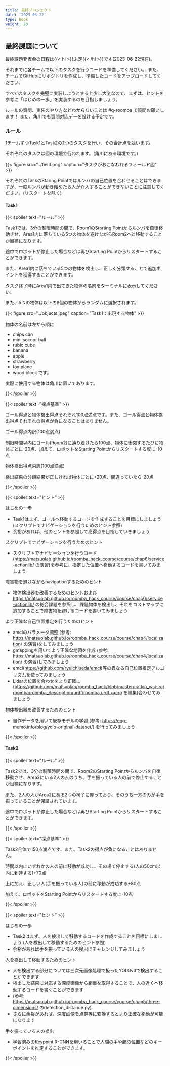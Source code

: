 ```yaml
---
title: 最終プロジェクト
date: '2023-06-22'
type: book
weight: 20
---
```


<!--more-->

## 最終課題について

最終課題発表会の日程は{{< hl >}}未定{{< /hl >}}です(2023-06-22現在)。

それまでに各チームで以下のタスクを行うコードを準備してください。
また、チームでGitHubにリポジトリを作成し、準備したコードをアップロードしてください。

すべてのタスクを完璧に実装しようとすると少し大変なので、まずは、ヒントを参考に「はじめの一歩」を実装するのを目指しましょう。

ルールの質問、実装のやり方などわからないことは #q-roomba で質問お願いします！
また、角川でも質問対応デーを設ける予定です。

### ルール

1チームずつTask1とTask2の2つのタスクを行い、その合計点を競います。

それぞれのタスクは図の環境で行われます。(角川にある環境です。)

{{< figure src="../field.png" caption="タスクがおこなわれるフィールド図" >}}

それぞれのTaskのStaring Pointではルンバの自己位置を合わせることはできますが、一度ルンバが動き始めたら人が介入することができないことに注意してください。(リスタートを除く)

#### Task1

{{< spoiler text="ルール" >}}

Task1では、3分の制限時間の間で、Room1のStarting Pointからルンバを自律移動させ、Area1内に落ちている5つの物体を避けながらRoom2へと移動することが目標になります。

途中でロボットが停止した場合などは再びStarting Pointからリスタートすることができます。

また、Area1内に落ちている5つの物体を検出し、正しく分類することで追加ポイントを獲得することができます。

タスク終了時にArea1内で出てきた物体の名前をターミナルに表示してください。

また、5つの物体は以下の8個の物体からランダムに選択されます。

{{< figure src="../objects.jpeg" caption="Task1で出現する物体" >}}

物体の名前は左から順に
- chips can
- mini soccor ball
- rubic cube
- banana
- apple
- strawberry
- toy plane
- wood block
です。

実際に使用する物体は角川に置いてあります。


{{< /spoiler >}}

{{< spoiler text="採点基準" >}}

ゴール得点と物体検出得点それぞれ100点満点です。また、ゴール得点と物体検出得点それぞれの得点が負になることはありません。

ゴール得点内訳(100点満点)

制限時間以内にゴール(Room2)に辿り着けたら100点、物体に衝突するたびに物体ごとに-20点、加えて、ロボットをStarting Pointからリスタートする度に-10点

物体検出得点内訳(100点満点)

検出結果の分類結果が正しければ物体ごとに+20点、間違っていたら-20点

{{< /spoiler >}}

{{< spoiler text="ヒント" >}}

はじめの一歩
- Task1はまず、ゴールへ移動するコードを作成することを目標にしましょう (スクリプトでナビゲーションを行うためのヒント参照)
- 余裕があれば、他のヒントを参照して高得点を目指していきましょう

スクリプトでナビゲーションを行うためのヒント
- スクリプトでナビゲーションを行うコード(https://matsuolab.github.io/roomba_hack_course/course/chap6/service-actionlib/ の演習)を参考に、指定した位置へ移動するコードを書いてみましょう

障害物を避けながらnavigationするためのヒント
- 物体検出器を改善するためのヒントおよび https://matsuolab.github.io/roomba_hack_course/course/chap6/service-actionlib/ の総合課題を参照し、課題物体を検出し、それをコストマップに追加することで障害物を避けるコードを書いてみましょう

より正確な自己位置推定を行うためのヒント
- amclのパラメータ調整 (参考: https://matsuolab.github.io/roomba_hack_course/course/chap4/localization/ の演習)をしてみましょう
- gmappingを用いてより正確な地図を作成 (参考: https://matsuolab.github.io/roomba_hack_course/course/chap4/localization/ の演習)してみましょう
- emcl(https://github.com/ryuichiueda/emcl)等の異なる自己位置推定アルゴリズムを使ってみましょう
- Lidarの位置を合わせをより正確に(https://github.com/matsuolab/roomba_hack/blob/master/catkin_ws/src/roomba/roomba_description/urdf/roomba.urdf.xacro を編集)合わせてみましょう

物体検出器を改善するためのヒント
- 自作データを用いて既存モデルの学習 (参考: https://eng-memo.info/blog/yolo-original-dataset/) を行ってみましょう


{{< /spoiler >}}


#### Task2

{{< spoiler text="ルール" >}}

Task2では、3分の制限時間の間で、Room2のStarting Pointからルンバを自律移動させ、Area2にいる2人の人のうち、手を振っている人の前で停止することが目標になります。

また、2人の人がArea2にある2つの椅子に座っており、そのうち一方のみが手を振っていることが保証されています。

途中でロボットが停止した場合などは再びStarting Pointからリスタートすることができます。

{{< /spoiler >}}

{{< spoiler text="採点基準" >}}

Task2全体で150点満点です、また、Task2の得点が負になることはありません。

時間以内にいずれかの人の前に移動が成功し、その場で停止する(人の50cm以内に到達する)+70点

上に加え、正しい人(手を振っている人)の前に移動が成功する+80点

加えて、ロボットをStarting Pointからリスタートする度に-10点

{{< /spoiler >}}


{{< spoiler text="ヒント" >}}

はじめの一歩
- Task2はまず、人を検出して移動するコードを作成することを目標にしましょう (人を検出して移動するためのヒント参照)
- 余裕があれば手を振っている人の検出にチャレンジしてみましょう

人を検出して移動するためのヒント
- 人を検出する部分については三次元画像処理で扱ったYOLOv3で検出することができます
- 検出した結果に対応する深度画像から距離を取得することで、人の近くへ移動するコードを書くことができます
- (参考: https://matsuolab.github.io/roomba_hack_course/course/chap5/three-dimensions/ のdetection_distance.py)
- さらに余裕があれば、深度画像を点群等に変換するとより正確な移動が可能になります

手を振っている人の検出
- 学習済みのKeypoint R-CNNを用いることで人間の手や腕の位置などのキーポイントを推定することができます。

{{< /spoiler >}}

